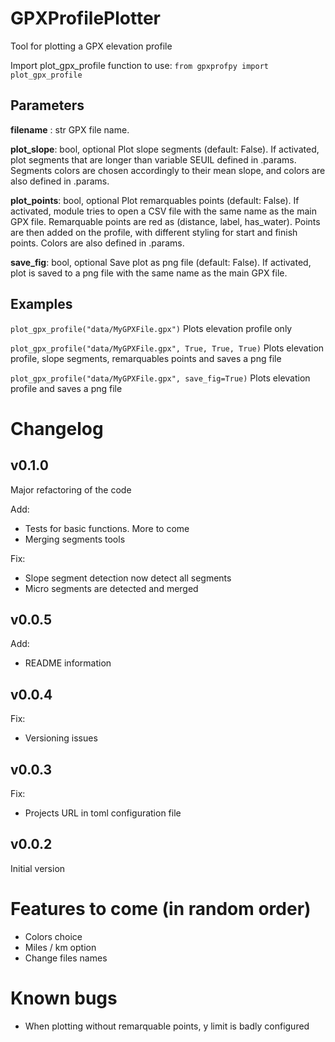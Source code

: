 # GPXProfilePlotter

Tool for plotting a GPX elevation profile

Import plot_gpx_profile function to use:
``from gpxprofpy import plot_gpx_profile``

Parameters
----------

**filename** : str
    GPX file name.

**plot_slope**: bool, optional
    Plot slope segments (default: False). If activated, plot segments that are longer than
    variable SEUIL defined in .params. Segments colors are chosen accordingly to their
    mean slope, and colors are also defined in .params.

**plot_points**: bool, optional
    Plot remarquables points (default: False). If activated, module tries to open a CSV file
    with the same name as the main GPX file. Remarquable points are red as
    (distance, label, has_water). Points are then added on the profile, with different
    styling for start and finish points. Colors are also defined in .params.

**save_fig**: bool, optional
    Save plot as png file (default: False). If activated, plot is saved to a png
    file with the same name as the main GPX file.

Examples
--------

``plot_gpx_profile("data/MyGPXFile.gpx")``
Plots elevation profile only

``plot_gpx_profile("data/MyGPXFile.gpx", True, True, True)``
Plots elevation profile, slope segments, remarquables points and saves a png file

``plot_gpx_profile("data/MyGPXFile.gpx", save_fig=True)``
Plots elevation profile and saves a png file

# Changelog

## v0.1.0

Major refactoring of the code

Add:

- Tests for basic functions. More to come
- Merging segments tools

Fix:

- Slope segment detection now detect all segments
- Micro segments are detected and merged

## v0.0.5

Add:

- README information

## v0.0.4

Fix:

- Versioning issues

## v0.0.3

Fix:

- Projects URL in toml configuration file

## v0.0.2

Initial version

# Features to come (in random order)

- Colors choice
- Miles / km option
- Change files names

# Known bugs

- When plotting without remarquable points, y limit is badly configured
